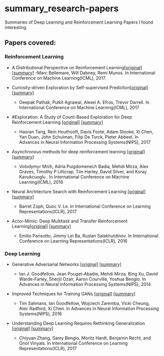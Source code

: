 # summary_research-papers
Summaries of Deep Learning and Reinforcement Learning Papers I found interesting.

## Papers covered:

### Reinforcement Learning
* A Distributional Perspective on Reinforcement Learning[[original]](https://arxiv.org/pdf/1707.06887.pdf) [[summary]](https://github.com/ashutoshkrjha/deeplearning-papernotes/blob/master/Distributional_Perspective.pdf)
  -Marc Bellemare, Will Dabney, Remi Munos. In International Conference on Machine Learning(ICML), 2017.

* Curiosity-driven Exploration by Self-supervised Prediction[[original]](https://arxiv.org/pdf/1705.05363.pdf) [[summary]](https://github.com/ashutoshkrjha/deeplearning-papernotes/blob/master/Curiosity_Driven_Exploration.pdf)
	- Deepak Pathak, Pulkit Agrawal, Alexei A. Efros, Trevor Darrell. In International Conference on Machine Learning(ICML), 2017

* \#Exploration: A Study of Count-Based Exploration for Deep Reinforcement Learning [[original]](https://arxiv.org/pdf/1611.04717.pdf) [[summary]](https://github.com/ashutoshkrjha/deeplearning-papernotes/blob/master/Count_Based_Exploration.pdf)
  - Haoran Tang, Rein Houthooft, Davis Foote, Adam Stooke, Xi Chen, Yan Duan, John Schulman, Filip De Turck, Pieter Abbeel. In Advances in Neural Information Processing Systems(NIPS), 2017

* Asynchronous methods for deep reinforcement learning [[original]](http://www.jmlr.org/proceedings/papers/v48/mniha16.pdf) [[summary]](https://github.com/ashutoshkrjha/deeplearning-papernotes/blob/master/Asynch_Methods_DRL.pdf)

	- Volodymyr Mnih, Adria Puigdomenech Badia, Mehdi Mirza, Alex Graves, Timothy P Lillicrap, Tim Harley, David Silver, and Koray Kavukcuoglu . In International Conference on Machine Learning(ICML), 2016

* Neural Architecture Search with Reinforcement Learning [[original]](https://arxiv.org/pdf/1611.01578.pdf) [[summary]](https://github.com/ashutoshkrjha/deeplearning-papernotes/blob/master/Neural_Arch_Search.pdf)

	- Barret Zoph, Quoc V. Le. In International Conference on Learning Representations(ICLR), 2017

* Actor-Mimic: Deep Multitask and Transfer Reinforcement Learning[[original]](https://arxiv.org/pdf/1511.06342.pdf) [[summary]](https://github.com/ashutoshkrjha/deeplearning-papernotes/blob/master/Actor_Mimic.pdf)

	- Emilio Parisotto, Jimmy Lei Ba, Ruslan Salakhutdinov. In International Conference on Learning Representations(ICLR), 2016

### Deep Learning

* Generative Adversarial Networks [[original]](https://arxiv.org/pdf/1406.2661.pdf) [[summary]](https://github.com/ashutoshkrjha/deeplearning-papernotes/blob/master/Generative_Adversarial_Networks.pdf)

	- Ian J. Goodfellow, Jean Pouget-Abadie, Mehdi Mirza, Bing Xu, David Warde-Farley, Sherjil Ozair, Aaron Courville, Yoshua Bengio. In Advances in Neural Information Processing Systems(NIPS), 2014

* Improved Techniques for Training GANs [[original]](https://papers.nips.cc/paper/6125-improved-techniques-for-training-gans.pdf) [[summary]](https://github.com/ashutoshkrjha/deeplearning-papernotes/blob/master/Improved_Tech_GANs.pdf)

	- Tim Salimans, Ian Goodfellow, Wojciech Zaremba, Vicki Cheung, Alec Radford, Xi Chen. In Advances in Neural Information Processing Systems(NIPS), 2016

* Understanding Deep Learning Requires Rethinking Generalization [[original]](https://arxiv.org/pdf/1611.03530.pdf) [[summary]](https://github.com/ashutoshkrjha/deeplearning-papernotes/blob/master/Understanding_Deep_Learning_Requires_Rethinking_Generalization.pdf)

	- Chiyuan Zhang, Samy Bengio, Moritz Hardt, Benjamin Recht, and Oriol Vinyals. In International Conference on Learning Representations(ICLR), 2017
